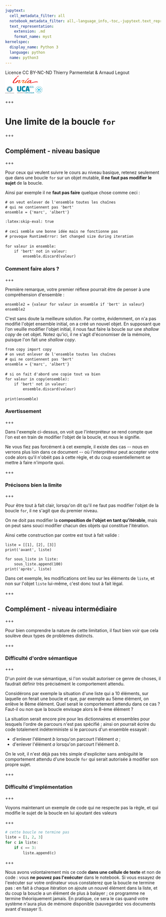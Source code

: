 ```yaml
---
jupytext:
  cell_metadata_filter: all
  notebook_metadata_filter: all,-language_info,-toc,-jupytext.text_representation.jupytext_version,-jupytext.text_representation.format_version
  text_representation:
    extension: .md
    format_name: myst
kernelspec:
  display_name: Python 3
  language: python
  name: python3
---
```


<div class="licence">
<span>Licence CC BY-NC-ND</span>
<span>Thierry Parmentelat &amp; Arnaud Legout</span>
<span><img src="media/both-logos-small-alpha.png" /></span>
</div>

+++

# Une limite de la boucle `for`

+++

## Complément - niveau basique

+++

Pour ceux qui veulent suivre le cours au niveau basique, retenez seulement que dans une boucle `for` sur un objet mutable, **il ne faut pas modifier le sujet** de la boucle.

Ainsi par exemple il ne **faut pas faire** quelque chose comme ceci :

```{code-cell}
# on veut enlever de l'ensemble toutes les chaînes 
# qui ne contiennent pas 'bert'
ensemble = {'marc', 'albert'}
```

```{code-cell}
:latex:skip-eval: true

# ceci semble une bonne idée mais ne fonctionne pas
# provoque RuntimeError: Set changed size during iteration

for valeur in ensemble:
    if 'bert' not in valeur:
        ensemble.discard(valeur)
```

### Comment faire alors ?

+++

Première remarque, votre premier réflexe pourrait être de penser à une compréhension d'ensemble :

```{code-cell}
ensemble2 = {valeur for valeur in ensemble if 'bert' in valeur}
ensemble2
```

C'est sans doute la meilleure solution. Par contre, évidemment, on n'a pas modifié l'objet ensemble initial, on a créé un nouvel objet. En supposant que l'on veuille modifier l'objet initial, il nous faut faire la boucle sur une *shallow copy* de cet objet. Notez qu'ici, il ne s'agit d'économiser de la mémoire, puisque l'on fait une *shallow copy*.

```{code-cell}
from copy import copy
# on veut enlever de l'ensemble toutes les chaînes 
# qui ne contiennent pas 'bert'
ensemble = {'marc', 'albert'}

# si on fait d'abord une copie tout va bien
for valeur in copy(ensemble):
    if 'bert' not in valeur:
        ensemble.discard(valeur)
        
print(ensemble)
```

### Avertissement

+++

Dans l'exemple ci-dessus, on voit que l'interpréteur se rend compte que l'on est en train de modifier l'objet de la boucle, et nous le signifie.

Ne vous fiez pas forcément à cet exemple, il existe des cas -- nous en verrons plus loin dans ce document -- où l'interpréteur peut accepter votre code alors qu'il n'obéit pas à cette règle, et du coup essentiellement se mettre à faire n'importe quoi.

+++

### Précisons bien la limite

+++

Pour être tout à fait clair, lorsqu'on dit qu'il ne faut pas modifier l'objet de la boucle `for`, il ne s'agit que du premier niveau. 

On ne doit pas modifier la **composition de l'objet en tant qu'itérable**, mais on peut sans souci modifier chacun des objets qui constitue l'itération.

Ainsi cette construction par contre est tout à fait valide :

```{code-cell}
liste = [[1], [2], [3]]
print('avant', liste)
```

```{code-cell}
for sous_liste in liste:
    sous_liste.append(100)
print('après', liste)
```

Dans cet exemple, les modifications ont lieu sur les éléments de `liste`, et non sur l'objet `liste` lui-même, c'est donc tout à fait légal.

+++

## Complément - niveau intermédiaire

+++

Pour bien comprendre la nature de cette limitation, il faut bien voir que cela soulève deux types de problèmes distincts.

+++

### Difficulté d'ordre sémantique

+++

D'un point de vue sémantique, si l'on voulait autoriser ce genre de choses, il faudrait définir très précisément le comportement attendu.

Considérons par exemple la situation d'une liste qui a 10 éléments, sur laquelle on ferait une boucle et que, par exemple au 5ème élément, on enlève le 8ème élément. Quel serait le comportement attendu dans ce cas ? Faut-il ou non que la boucle envisage alors le 8-ème élément ?

La situation serait encore pire pour les dictionnaires et ensembles pour lesquels l'ordre de parcours n'est pas spécifié ; ainsi on pourrait écrire du code totalement indéterministe si le parcours d'un ensemble essayait :

 * d'enlever l'élément *b* lorsqu'on parcourt l'élément *a* ;
 * d'enlever l'élément *a* lorsqu'on parcourt l'élément *b*.
 
On le voit, il n'est déjà pas très simple d'expliciter sans ambiguïté le comportement attendu d'une boucle `for` qui serait autorisée à modifier son propre sujet.

+++

### Difficulté d'implémentation

+++

Voyons maintenant un exemple de code qui ne respecte pas la règle, et qui modifie le sujet de la boucle en lui ajoutant des valeurs

+++

```python
# cette boucle ne termine pas
liste = [1, 2, 3]
for c in liste:
    if c == 3:
        liste.append(c)
```

+++

Nous avons volontairement mis ce code **dans une cellule de texte** et non de code : vous **ne pouvez pas l'exécuter** dans le notebook. Si vous essayez de l'exécuter sur votre ordinateur vous constaterez que la boucle ne termine pas : en fait à chaque itération on ajoute un nouvel élément dans la liste, et du coup la boucle a un élément de plus à balayer ; ce programme ne termine théoriquement jamais. En pratique, ce sera le cas quand votre système n'aura plus de mémoire disponible (sauvegardez vos documents avant d'essayer !).
